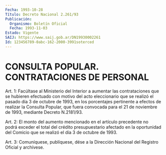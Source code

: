 ```yaml
---
Fecha: 1993-10-28
Título: Decreto Nacional 2.261/93
Publicación:
  Organismo: Boletín Oficial
  Fecha: 1993-11-03
Estado: Vigente
SAIJ: https://www.saij.gob.ar/DN19930002261
Id: 123456789-0abc-162-2000-3991soterced
---
```

# CONSULTA POPULAR. CONTRATACIONES DE PERSONAL

<a id="1"></a>
Art.  1:  Facúltase  al Ministerio del Interior a aumentar las contrataciones  que  se hubieren  efectuado  con  motivo  del  acto eleccionario que se realizó  el pasado día 3 de octubre de 1993, en los  porcentajes  pertinente  a efectos  de  realizar  la  Consulta Popular, que fuera convocada para  el  21  de  noviembre  de  1993, mediante Decreto N.2181/93.

<a id="2"></a>
Art.  2:  El  monto  del  aumento  mencionado  en  el artículo precedente  no  podrá  exceder  el total del crédito presupuestario afectado en la oportunidad del Comicio  que  se realizó el día 3 de octubre de 1993.

<a id="3"></a>
Art.  3: Comuníquese, publíquese, dése a la Dirección Nacional del Registro Oficial y archívese.